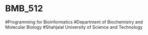 # BMB_512
#Programming for Bioinformatics
#Department of Biochemistry and Molecular Biology
#Shahjalal University of Science and Technology
